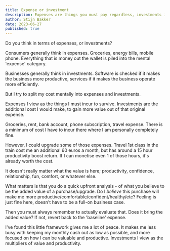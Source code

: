 ```yaml
---
title: Expense or investment
description: Expenses are things you must pay regardless, investments is the upgrade that leads to more value. Seperate the two and you make your life a lot easier.
author: Stijn Bakker
date: 2023-06-27
published: true
---
```


Do you think in terms of expenses, or investments?

Consumers generally think in expenses. Groceries, energy bills, mobile phone. Everything that is money out the wallet is piled into the mental 'expense' category.

Businesses generally think in investments. Software is checked if it makes the business more productive, services if it makes the business operate more efficiently.

But I try to split my cost mentally into expenses and investments.

Expenses I view as the things I must incur to survive. Investments are the additional cost I would make, to gain more value out of that original expense.

Groceries, rent, bank account, phone subscription, travel expense. There is a minimum of cost I have to incur there where I am personally completely fine.

However, I could upgrade some of those expenses. Travel 1st class in the train cost me an additional 60 euros a month, but has around a 15 hour productivity boost return. If I can monetise even 1 of those hours, it's already worth the cost.

It doesn't really matter what the value is here; productivity, confidence, relationship, fun, comfort, or whatever else.

What matters is that you do a quick upfront analysis - of what you believe to be the added value of a purchase/upgrade. Do I _believe_ this purchase will make me more productive/comfortable/confident/healthy/etc? Feeling is just fine here, doesn't have to be a full-on business case.

Then you must always remember to actually evaluate that. Does it bring the added value? If not, revert back to the 'baseline' expense.

I've found this little framework gives me a lot of peace. It makes me less busy with keeping my monthly cash out as low as possible, and more focused on how I can be valuable and productive. Investments I view as the multipliers of value and productivity.
